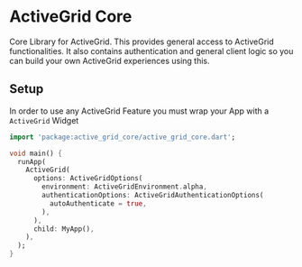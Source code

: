 # ActiveGrid Core

Core Library for ActiveGrid. This provides general access to ActiveGrid functionalities.
It also contains authentication and general client logic so you can build your own ActiveGrid experiences using this.

## Setup

In order to use any ActiveGrid Feature you must wrap your App with a `ActiveGrid` Widget

```dart
import 'package:active_grid_core/active_grid_core.dart';

void main() {
  runApp(
    ActiveGrid(
      options: ActiveGridOptions(
        environment: ActiveGridEnvironment.alpha,
        authenticationOptions: ActiveGridAuthenticationOptions(
          autoAuthenticate = true,
        ),
      ),
      child: MyApp(),
    ),
  );
}
```
